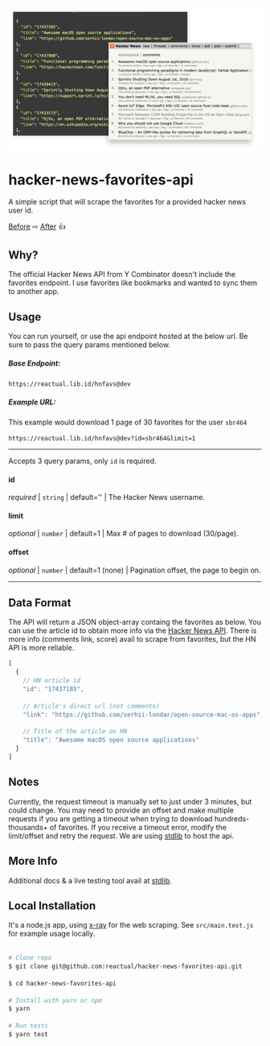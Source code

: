 <img src="img.png" alt="alt text" width="600">


# hacker-news-favorites-api
A simple script that will scrape the favorites for a provided hacker news user id.

[Before](https://news.ycombinator.com/favorites?id=sbr464) ⇨ [After](https://reactual.lib.id/hnfavs@dev?id=sbr464&limit=1) 👍


## Why?
The official Hacker News API from Y Combinator doesn't include the favorites endpoint. I use favorites like bookmarks and wanted to sync them to another app.


## Usage

You can run yourself, or use the api endpoint hosted at the below url. Be sure to pass the query params mentioned below.

##### Base Endpoint:
`https://reactual.lib.id/hnfavs@dev`

##### Example URL:
This example would download 1 page of 30 favorites for the user `sbr464`

`https://reactual.lib.id/hnfavs@dev?id=sbr464&limit=1`

---
Accepts 3 query params, only `id` is required.

#### id
*required* | `string` | default='' | The Hacker News username.

#### limit
*optional* | `number` | default=1 | Max # of pages to download (30/page).

#### offset
*optional* | `number` | default=1 (none) | Pagination offset, the page to begin on.

---


## Data Format
The API will return a JSON object-array containg the favorites as below. You can use the article id to obtain more info via the [Hacker News API](https://github.com/HackerNews/API). There is more info (comments link, score) avail to scrape from favorites, but the HN API is more reliable.

```js
[
  {
    // HN article id
    "id": "17437185",

    // Article's direct url (not comments)
    "link": "https://github.com/serhii-londar/open-source-mac-os-apps",

    // Title of the article on HN
    "title": "Awesome macOS open source applications"
  }
]
```

## Notes
Currently, the request timeout is manually set to just under 3 minutes, but could change. You may need to provide an offset and make multiple requests if you are getting a timeout when trying to download hundreds-thousands+ of favorites. If you receive a timeout error, modify the limit/offset and retry the request. We are using [stdlib](https://stdlib.com/) to host the api.

## More Info
Additional docs & a live testing tool avail at [stdlib](https://stdlib.com/@reactual/lib/hnfavs/dev/).

## Local Installation
It's a node.js app, using [x-ray](https://github.com/matthewmueller/x-ray) for the web scraping. See `src/main.test.js` for example usage locally.

```bash

# Clone repo
$ git clone git@github.com:reactual/hacker-news-favorites-api.git

$ cd hacker-news-favorites-api

# Install with yarn or npm
$ yarn

# Run tests
$ yarn test

```
